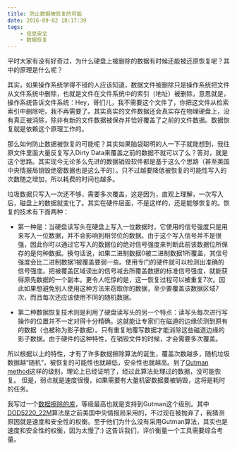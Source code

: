 ```yaml
---
title: 防止数据被恢复的可能
date: 2016-09-02 18:17:39
tags:
    - 信息安全
    - 数据恢复
---
```


 平时大家有没有好奇过，为什么硬盘上被删除的数据有时候还能被还原恢复呢？其中的原理是什么呢？

 其实，如果操作系统学得不错的人应该知道，数据文件被删除只是操作系统把文件从文件系统中删除，也就是文件在文件系统中的索引（地址）被删除，意思就是，操作系统告诉文件系统：Hey，哥们儿，我不需要这个文件了，你把这文件从检索索引中删除吧，我不再需要了。其实真实的文件数据还会真实存在物理硬盘上，没有真正被消除，除非有新的文件数据被保存并恰好覆盖了之前的文件数据。数据恢复就是依赖这个原理工作的。

 那么如何防止数据被恢复的可能呢？其实如果脑袋聪明的人一下子就能想到，我往原文件里面大量反复写入Dirty Data来覆盖之前的数据不就可以了么？答对，就是这个思路。其实现今无论多么先进的数据销毁软件都是基于这么个思路（甚至美国中央情报局销毁绝密数据也是这么干的）。只不过越要降低被恢复的可能性写入的次数随之增加，所以耗费的时间也越多。
 
 垃圾数据只写入一次还不够，需要多次覆盖，这是因为，直观上理解，一次写入后，磁盘上的数据就变化了。其实在硬件层面，不是这样的，还是能够恢复的。恢复的技术有下面两种：

 - 第一种是：当硬盘读写头在硬盘上写入一位数据时，它使用的信号强度只是用来写入一位数据，并不会影响到相邻位的数据。由于这个写入信号并不是很强，因此你可以通过它写入的数据位的绝对信号强度来判断此前该数据位所保存的是何种数据。换句话说，如果二进制数据0被二进制数据1所覆盖，其信号强度会比二进制数据1被覆盖要弱一些。使用专门的硬件就可以检测出准确的信号强度。把被覆盖区域读出的信号减去所覆盖数据的标准信号强度，就能获得原先数据的一个副本。更令人吃惊的是，这一恢复过程可以被重复7次。因此如果想避免别人使用这种方法来窃取你的数据，至少要覆盖该数据区域7次，而且每次还应该使用不同的随机数据。

- 第二种数据恢复技术则是利用了硬盘读写头的另一个特点：读写头每次进行写操作的位置并不一定对得十分精确。这就能让专家们在磁道的边缘侦测到原有的数据（也被称为影子数据）。只有重复地覆写数据才能消除这些磁道边缘的影子数据。由于硬件的这种特性，在销毁文件的时候，才会需要多次覆盖。

所以根据以上的特性，才有了许多数据擦除算法的诞生，覆盖次数越多，随机垃圾数据越“随机”，被恢复的可能性也就越低，安全性也就越高。到了[Gutman method](https://en.wikipedia.org/wiki/Gutmann_method)这样的级别，理论上已经证明了，经过此算法处理过的数据，没可能恢复。 但是，弱点就是速度很慢，如果需要有大量机密数据要被销毁，这将是耗时的任务。

我写过一个[数据擦除的库](https://github.com/AlexiaChen/DataBlackHole)，等级最高也就是支持到Gutman这个级别。其中[DOD5220_22M](https://ia.signal.army.mil/docs/DOD5220_22M/522022m.htm)算法是之前美国中央情报局采用的，不过现在被抛弃了，我猜测原因就是速度和安全性的权衡。至于他们为什么没有采用Gutman算法，其实也是速度和安全性的权衡，因为太慢了:) 这告诉我们，评价衡量一个工具需要综合考量。